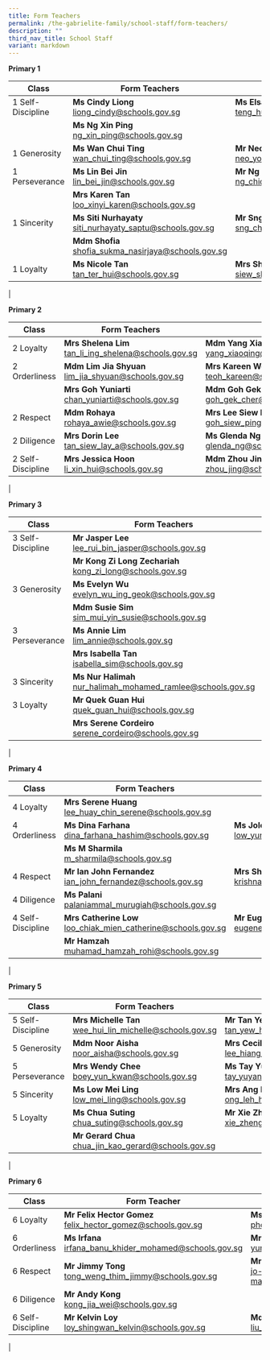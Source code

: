 ```yaml
---
title: Form Teachers
permalink: /the-gabrielite-family/school-staff/form-teachers/
description: ""
third_nav_title: School Staff
variant: markdown
---
```

**Primary 1**

| Class | Form Teachers | |
|---|---|---|
| 1 Self-Discipline    | **Ms Cindy Liong**<br>liong_cindy@schools.gov.sg | **Ms Elsa Teng**<br>teng_hui_khim_elsa@schools.gov.sg |
| |**Ms Ng Xin Ping**<br>ng_xin_ping@schools.gov.sg | |
| 1 Generosity | **Ms Wan Chui Ting**<br>wan_chui_ting@schools.gov.sg | **Mr Neo Yong Teck**<br>neo_yong_teck@schools.gov.sg  |
| 1 Perseverance | **Ms Lin Bei Jin**<br>lin_bei_jin@schools.gov.sg | **Mr Ng Chiong Hoe**<br>ng_chiong_hoe@schools.gov.sg |
| | **Mrs Karen Tan**<br>loo_xinyi_karen@schools.gov.sg | |
| 1 Sincerity | **Ms Siti Nurhayaty**<br>siti_nurhayaty_saptu@schools.gov.sg | **Mr Sng Cheng Kiang**<br>sng_cheng_kiang@schools.gov.sg |
| | **Mdm Shofia**<br>shofia_sukma_nasirjaya@schools.gov.sg |
| 1 Loyalty | **Ms Nicole Tan**<br>tan_ter_hui@schools.gov.sg | **Mrs Sheryl Toh**<br>siew_sheryl@schools.gov.sg |
|

**Primary 2** 

| Class | Form Teachers | |
|---|---|---|
| 2 Loyalty | **Mrs Shelena Lim**<br>tan_li_ing_shelena@schools.gov.sg | **Mdm Yang Xiaoqing**<br>yang_xiaoqing@schools.gov.sg |
| 2 Orderliness | **Mdm Lim Jia Shyuan**<br>lim_jia_shyuan@schools.gov.sg | **Mrs Kareen Wong**<br>teoh_kareen@schools.gov.sg |
| | **Mrs Goh Yuniarti**<br>chan_yuniarti@schools.gov.sg | **Mdm Goh Gek Cher**<br>goh_gek_cher@schools.gov.sg |
| 2 Respect | **Mdm Rohaya**<br>rohaya_awie@schools.gov.sg | **Mrs Lee Siew Ping**<br>goh_siew_ping@schools.gov.sg | |
| 2 Diligence | **Mrs Dorin Lee**<br>tan_siew_lay_a@schools.gov.sg | **Ms Glenda Ng**<br>glenda_ng@schools.gov.sg |
| 2 Self-Discipline | **Mrs Jessica Hoon**<br>li_xin_hui@schools.gov.sg | **Mdm Zhou Jing**<br>zhou_jing@schools.gov.sg |
|

**Primary 3**

| Class | Form Teachers | |
|---|---|---|
| 3 Self-Discipline | **Mr Jasper Lee**<br>lee_rui_bin_jasper@schools.gov.sg | **Mdm Chitra**<br>chitra_devi_kasiviswanathan@schools.gov.sg |
| | **Mr Kong Zi Long Zechariah**<br>kong_zi_long@schools.gov.sg | |
| 3 Generosity | **Ms Evelyn Wu**<br>evelyn_wu_ing_geok@schools.gov.sg | **Ms Ren Ting**<br>ren_ting@schools.gov.sg |
| | **Mdm Susie Sim**<br>sim_mui_yin_susie@schools.gov.sg | |
| 3 Perseverance | **Ms Annie Lim**<br>lim_annie@schools.gov.sg | **Mrs Cecilia Wong**<br>ang_lay_ngo@schools.gov.sg |
| | **Mrs Isabella Tan**<br>isabella_sim@schools.gov.sg | | |
| 3 Sincerity | **Ms Nur Halimah**<br>nur_halimah_mohamed_ramlee@schools.gov.sg | **Mr Sean De Silva**<br>sean_de_silva@schools.gov.sg |
| 3 Loyalty | **Mr Quek Guan Hui**<br>quek_guan_hui@schools.gov.sg | **Mdm Nisfawati**<br>nisfawati_md_zainuddin@schools.gov.sg | 
| | **Mrs Serene Cordeiro**<br>serene_cordeiro@schools.gov.sg | |
|

**Primary 4**

| Class | Form Teachers | |
|---|---|---|
| 4 Loyalty | **Mrs Serene Huang**<br>lee_huay_chin_serene@schools.gov.sg | |
| 4 Orderliness | **Ms Dina Farhana**<br>dina_farhana_hashim@schools.gov.sg | **Ms Jolene Low**<br>low_yun_yi_jolene@schools.gov.sg |
| | **Ms M Sharmila**<br>m_sharmila@schools.gov.sg |  |
| 4 Respect | **Mr Ian John Fernandez**<br>ian_john_fernandez@schools.gov.sg | **Mrs Shankar**<br>krishnaveni_ramasamy@schools.gov.sg
| 4 Diligence | **Ms Palani**<br>palaniammal_murugiah@schools.gov.sg | |
| 4 Self-Discipline | **Mrs Catherine Low**<br>loo_chiak_mien_catherine@schools.gov.sg | **Mr Eugene Lim**<br>eugene_lim_A@schools.gov.sg |
| | **Mr Hamzah**<br>muhamad_hamzah_rohi@schools.gov.sg | |
|

**Primary 5**

| Class | Form Teachers | |
|---|---|---|
| 5 Self-Discipline | **Mrs Michelle Tan**<br>wee_hui_lin_michelle@schools.gov.sg | **Mr Tan Yew Heng**<br>tan_yew_heng@schools.gov.sg  |
| 5 Generosity | **Mdm Noor Aisha**<br>noor_aisha@schools.gov.sg | **Mrs Cecilia Koh**<br>lee_hiang_hoon_cecilia@schools.gov.sg | 
| 5 Perseverance | **Mrs Wendy Chee**<br>boey_yun_kwan@schools.gov.sg | **Ms Tay Yuyan**<br>tay_yuyan@schools.gov.sg |
| 5 Sincerity | **Ms Low Mei Ling**<br>low_mei_ling@schools.gov.sg | **Mrs Ang Leh Har**<br>ong_leh_har@schools.gov.sg | |
| 5 Loyalty | **Ms Chua Suting**<br>chua_suting@schools.gov.sg | **Mr Xie Zhengyang**<br>xie_zhengyang@schools.gov.sg |
| | **Mr Gerard Chua**<br>chua_jin_kao_gerard@schools.gov.sg | 
|

**Primary 6**

| Class | Form Teacher | |
|---|---|---|
| 6 Loyalty | **Mr Felix Hector Gomez**<br>felix_hector_gomez@schools.gov.sg | **Ms Yenny Phoon**<br>phoon_yin_fong_yenny@schools.gov.sg| 
| 6 Orderliness | **Ms Irfana**<br>irfana_banu_khider_mohamed@schools.gov.sg | **Mr Yung Keng Sing**<br>yung_keng_sing@schools.gov.sg | |
| 6 Respect | **Mr Jimmy Tong**<br>tong_weng_thim_jimmy@schools.gov.sg | **Mrs Jo-Marie Matthews**<br>jo-marie_malathi_alagu@schools.gov.sg | 
| 6 Diligence | **Mr Andy Kong**<br>kong_jia_wei@schools.gov.sg | | |
| 6 Self-Discipline | **Mr Kelvin Loy**<br>loy_shingwan_kelvin@schools.gov.sg | **Mdm Liu Yi Lei, Lily**<br>liu_yi_lei_lily@schools.gov.sg |
|